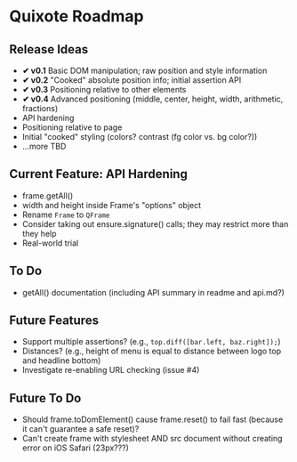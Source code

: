 # Quixote Roadmap

## Release Ideas

* **✔ v0.1** Basic DOM manipulation; raw position and style information
* **✔ v0.2** "Cooked" absolute position info; initial assertion API
* **✔ v0.3** Positioning relative to other elements
* **✔ v0.4** Advanced positioning (middle, center, height, width, arithmetic, fractions)
* API hardening
* Positioning relative to page
* Initial "cooked" styling (colors? contrast (fg color vs. bg color?))
* ...more TBD


## Current Feature: API Hardening

* frame.getAll()
* width and height inside Frame's "options" object
* Rename `Frame` to `QFrame`
* Consider taking out ensure.signature() calls; they may restrict more than they help
* Real-world trial


## To Do

* getAll() documentation (including API summary in readme and api.md?)

## Future Features

* Support multiple assertions? (e.g., `top.diff([bar.left, baz.right]);`)
* Distances? (e.g., height of menu is equal to distance between logo top and headline bottom)
* Investigate re-enabling URL checking (issue #4)


## Future To Do

* Should frame.toDomElement() cause frame.reset() to fail fast (because it can't guarantee a safe reset)?
* Can't create frame with stylesheet AND src document without creating error on iOS Safari (23px???)
